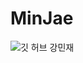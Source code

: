 # MinJae
![깃 허브 강민재](https://user-images.githubusercontent.com/20807197/160446090-b3dc6394-941f-4f3e-8cc7-b7d8fce2751b.png)
